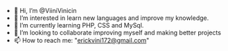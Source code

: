 - 👋 Hi, I’m @ViiniVinicin
- 👀 I’m interested in learn new languages and improve my knowledge.
- 🌱 I’m currently learning PHP, CSS and MySql.
- 💞️ I’m looking to collaborate improving myself and making better projects
- 📫 How to reach me: "erickvini172@gmail.com"

<!---
ViiniVinicin/ViiniVinicin is a ✨ special ✨ repository because its `README.md` (this file) appears on your GitHub profile.
You can click the Preview link to take a look at your changes.
--->
